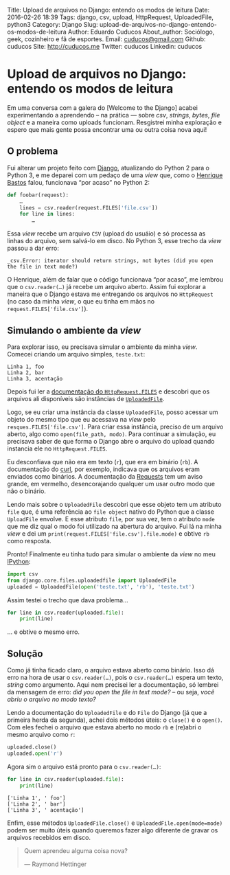 Title: Upload de arquivos no Django: entendo os modos de leitura
Date: 2016-02-26 18:39
Tags: django, csv, upload, HttpRequest, UploadedFile, python3
Category: Django
Slug: upload-de-arquivos-no-django-entendo-os-modos-de-leitura
Author: Eduardo Cuducos
About_author: Sociólogo, geek, cozinheiro e fã de esportes.
Email:  cuducos@gmail.com
Github: cuducos
Site: http://cuducos.me
Twitter: cuducos
Linkedin: cuducos

# Upload de arquivos no Django: entendo os modos de leitura

Em uma conversa com a galera do [Welcome to the Django] acabei experimentando a aprendendo – na prática — sobre _csv_, _strings_, _bytes_, _file object_ e a maneira como uploads funcionam. Resgistrei minha exploração e espero que mais gente possa encontrar uma ou outra coisa nova aqui!

## O problema

Fui alterar um projeto feito com [Django](http://djangoproject.com), atualizando do Python 2 para o Python 3, e me deparei com um pedaço de uma _view_ que, como o [Henrique Bastos](http://henriquebastos.net) falou, funcionava “por acaso” no Python 2:


```python
def foobar(request):
    …    
    lines = csv.reader(request.FILES['file.csv'])
    for line in lines:
        …
```

Essa _view_ recebe um arquivo `CSV` (upload do usuáio) e só processa as linhas do arquivo, sem salvá-lo em disco. No Python 3, esse trecho da _view_ passou a dar erro:

```
_csv.Error: iterator should return strings, not bytes (did you open the file in text mode?)
```

O Henrique, além de falar que o código funcionava “por acaso”, me lembrou que o `csv.reader(…)` já recebe um arquivo aberto. Assim fui explorar a maneira que o Django estava me entregando os arquivos no `HttpRequest` (no caso da minha _view_, o que eu tinha em mãos no `request.FILES['file.csv']`).

## Simulando o ambiente da _view_

Para explorar isso, eu precisava simular o ambiente da minha _view_. Comecei criando um arquivo simples, `teste.txt`:

```
Linha 1, foo
Linha 2, bar
Linha 3, acentação
```

Depois fui ler a [documentação do `HttpRequest.FILES`](https://docs.djangoproject.com/en/1.9/ref/request-response/#django.http.HttpRequest.FILES) e descobri que os arquivos ali disponíveis são instâncias de [`UploadedFile`](https://docs.djangoproject.com/en/1.9/ref/files/uploads/#django.core.files.uploadedfile.UploadedFile).

Logo, se eu criar uma instância da classe `UploadedFile`, posso acessar um objeto do mesmo tipo que eu acessava na _view_ pelo `resques.FILES['file.csv']`. Para criar essa instância, preciso de um arquivo aberto, algo como `open(file_path, modo)`. Para continuar a simulação, eu precisava saber de que forma o Django abre o arquivo do upload quando instancia ele no `HttpRequest.FILES`.

Eu desconfiava que não era em texto (`r`), que era em binário (`rb`). A documentação do [curl](https://curl.haxx.se/docs/manpage.html#-F), por exemplo, indicava que os arquivos eram enviados como binários. A documentação da [Requests](http://docs.python-requests.org/en/master/user/advanced/#streaming-uploads) tem um aviso grande, em vermelho, desencorajando qualquer um usar outro modo que não o binário.

Lendo mais sobre o `UploadedFile` descobri que esse objeto tem um atributo `file` que, é uma referência ao `file object` nativo do Python que a classe `UploadFile` envolve. E esse atributo `file`, por sua vez, tem o atributo `mode` que me diz qual o modo foi utilizado na abertura do arquivo. Fui lá na minha _view_ e dei um `print(request.FILES['file.csv'].file.mode)` e obtive `rb` como resposta.

Pronto! Finalmente eu tinha tudo para simular o ambiente da _view_ no meu [IPython](http://ipython.org):


```python
import csv
from django.core.files.uploadedfile import UploadedFile
uploaded = UploadedFile(open('teste.txt', 'rb'), 'teste.txt')
```

Assim testei o trecho que dava problema…


```python
for line in csv.reader(uploaded.file):
    print(line)
```

… e obtive o mesmo erro.

## Solução

Como já tinha ficado claro, o arquivo estava aberto como binário. Isso dá erro na hora de usar o `csv.reader(…)`, pois o `csv.reader(…)` espera um texto, _string_ como argumento. Aqui nem precisei ler a documentação, só lembrei da mensagem de erro: _did you open the file in text mode?_ – ou seja, _você abriu o arquivo no modo texto?_

Lendo a documentação do `UploadedFile` e do `File` do Django (já que a primeira herda da segunda), achei dois métodos úteis: o `close()` e o `open()`. Com eles fechei o arquivo que estava aberto no modo `rb` e (re)abri o mesmo arquivo como `r`:


```python
uploaded.close()
uploaded.open('r')
```

Agora sim o arquivo está pronto para o `csv.reader(…)`:


```python
for line in csv.reader(uploaded.file):
    print(line)
```

    ['Linha 1', ' foo']
    ['Linha 2', ' bar']
    ['Linha 3', ' acentação']


Enfim, esse métodos `UploadedFile.close()` e `UploadedFile.open(mode=mode)` podem ser muito úteis quando queremos fazer algo diferente de gravar os arquivos recebidos em disco.

> Quem aprendeu alguma coisa nova?
>
> — Raymond Hettinger
